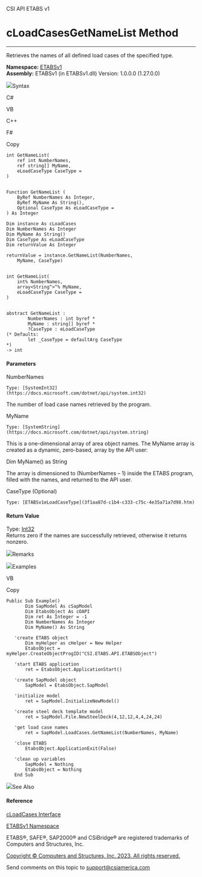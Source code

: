 ﻿

CSI API ETABS v1

# cLoadCasesGetNameList Method  
  
---  
  
Retrieves the names of all defined load cases of the specified type.

**Namespace:** [ETABSv1](2780f1b8-2033-5289-2298-1cdb2a7508d9.htm)  
**Assembly:** ETABSv1 (in ETABSv1.dll) Version: 1.0.0.0 (1.27.0.0)

![](../icons/SectionExpanded.png)Syntax

C#

VB

C++

F#

Copy

    
    
    int GetNameList(
    	ref int NumberNames,
    	ref string[] MyName,
    	eLoadCaseType CaseType = 
    )
    
    
    Function GetNameList ( 
    	ByRef NumberNames As Integer,
    	ByRef MyName As String(),
    	Optional CaseType As eLoadCaseType = 
    ) As Integer
    
    Dim instance As cLoadCases
    Dim NumberNames As Integer
    Dim MyName As String()
    Dim CaseType As eLoadCaseType
    Dim returnValue As Integer
    
    returnValue = instance.GetNameList(NumberNames, 
    	MyName, CaseType)
    
    
    int GetNameList(
    	int% NumberNames, 
    	array<String^>^% MyName, 
    	eLoadCaseType CaseType = 
    )
    
    
    abstract GetNameList : 
            NumberNames : int byref * 
            MyName : string[] byref * 
            ?CaseType : eLoadCaseType 
    (* Defaults:
            let _CaseType = defaultArg CaseType 
    *)
    -> int 
    

#### Parameters

NumberNames

    Type: [SystemInt32](https://docs.microsoft.com/dotnet/api/system.int32)  
The number of load case names retrieved by the program.

MyName

    Type: [SystemString](https://docs.microsoft.com/dotnet/api/system.string)  
This is a one-dimensional array of area object names. The MyName array is
created as a dynamic, zero-based, array by the API user:

Dim MyName() as String

The array is dimensioned to (NumberNames – 1) inside the ETABS program, filled
with the names, and returned to the API user.

CaseType (Optional)

    Type: [ETABSv1eLoadCaseType](3f1aa87d-c1b4-c333-c75c-4e35a71a7d98.htm)  

#### Return Value

Type: [Int32](https://docs.microsoft.com/dotnet/api/system.int32)  
Returns zero if the names are successfully retrieved, otherwise it returns
nonzero.

![](../icons/SectionExpanded.png)Remarks

![](../icons/SectionExpanded.png)Examples

VB

Copy

    
    
    Public Sub Example()
           Dim SapModel As cSapModel
           Dim EtabsObject As cOAPI
           Dim ret As Integer = -1
           Dim NumberNames As Integer
           Dim MyName() As String
    
       'create ETABS object
           Dim myHelper as cHelper = New Helper
           EtabsObject = myHelper.CreateObjectProgID("CSI.ETABS.API.ETABSObject")
    
       'start ETABS application
           ret = EtabsObject.ApplicationStart()
    
       'create SapModel object
           SapModel = EtabsObject.SapModel
    
       'initialize model
           ret = SapModel.InitializeNewModel()
    
       'create steel deck template model
           ret = SapModel.File.NewSteelDeck(4,12,12,4,4,24,24)
    
       'get load case names
           ret = SapModel.LoadCases.GetNameList(NumberNames, MyName)
    
       'close ETABS
           EtabsObject.ApplicationExit(False)
    
       'clean up variables
           SapModel = Nothing
           EtabsObject = Nothing
       End Sub

![](../icons/SectionExpanded.png)See Also

#### Reference

[cLoadCases Interface](5af09358-fbf5-20ff-4d6c-6ebe67a3f1e4.htm)

[ETABSv1 Namespace](2780f1b8-2033-5289-2298-1cdb2a7508d9.htm)

ETABS®, SAFE®, SAP2000® and CSiBridge® are registered trademarks of Computers
and Structures, Inc.  

[Copyright © Computers and Structures, Inc. 2023. All rights
reserved.](http://www.csiamerica.com)

Send comments on this topic to
[support@csiamerica.com](mailto:support%40csiamerica.com?Subject=CSI%20API%20ETABS%20v1)

